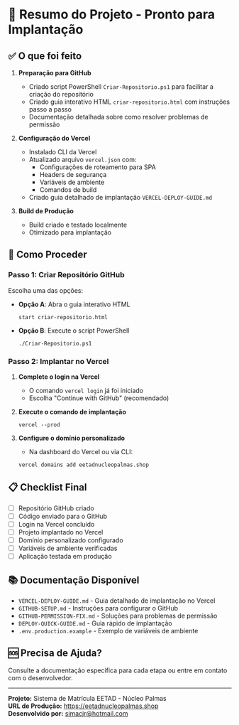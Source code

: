 # 🚀 Resumo do Projeto - Pronto para Implantação

## ✅ O que foi feito

1. **Preparação para GitHub**
   - Criado script PowerShell `Criar-Repositorio.ps1` para facilitar a criação do repositório
   - Criado guia interativo HTML `criar-repositorio.html` com instruções passo a passo
   - Documentação detalhada sobre como resolver problemas de permissão

2. **Configuração do Vercel**
   - Instalado CLI da Vercel
   - Atualizado arquivo `vercel.json` com:
     - Configurações de roteamento para SPA
     - Headers de segurança
     - Variáveis de ambiente
     - Comandos de build
   - Criado guia detalhado de implantação `VERCEL-DEPLOY-GUIDE.md`

3. **Build de Produção**
   - Build criado e testado localmente
   - Otimizado para implantação

## 🔄 Como Proceder

### Passo 1: Criar Repositório GitHub

Escolha uma das opções:

- **Opção A**: Abra o guia interativo HTML
  ```
  start criar-repositorio.html
  ```

- **Opção B**: Execute o script PowerShell
  ```
  ./Criar-Repositorio.ps1
  ```

### Passo 2: Implantar no Vercel

1. **Complete o login na Vercel**
   - O comando `vercel login` já foi iniciado
   - Escolha "Continue with GitHub" (recomendado)

2. **Execute o comando de implantação**
   ```
   vercel --prod
   ```

3. **Configure o domínio personalizado**
   - Na dashboard do Vercel ou via CLI:
   ```
   vercel domains add eetadnucleopalmas.shop
   ```

## 📋 Checklist Final

- [ ] Repositório GitHub criado
- [ ] Código enviado para o GitHub
- [ ] Login na Vercel concluído
- [ ] Projeto implantado no Vercel
- [ ] Domínio personalizado configurado
- [ ] Variáveis de ambiente verificadas
- [ ] Aplicação testada em produção

## 📚 Documentação Disponível

- `VERCEL-DEPLOY-GUIDE.md` - Guia detalhado de implantação no Vercel
- `GITHUB-SETUP.md` - Instruções para configurar o GitHub
- `GITHUB-PERMISSION-FIX.md` - Soluções para problemas de permissão
- `DEPLOY-QUICK-GUIDE.md` - Guia rápido de implantação
- `.env.production.example` - Exemplo de variáveis de ambiente

## 🆘 Precisa de Ajuda?

Consulte a documentação específica para cada etapa ou entre em contato com o desenvolvedor.

---

**Projeto:** Sistema de Matrícula EETAD - Núcleo Palmas  
**URL de Produção:** https://eetadnucleopalmas.shop  
**Desenvolvido por:** simacjr@hotmail.com